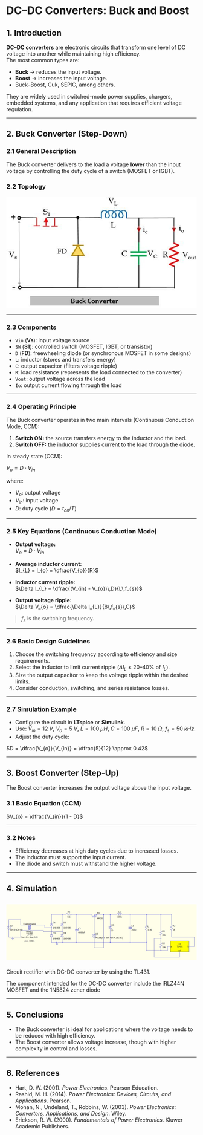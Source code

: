 # DC–DC Converters: Buck and Boost

## 1. Introduction

**DC–DC converters** are electronic circuits that transform one level of DC voltage into another while maintaining high efficiency.  
The most common types are:

- **Buck** → reduces the input voltage.  
- **Boost** → increases the input voltage.  
- Buck–Boost, Cuk, SEPIC, among others.

They are widely used in switched-mode power supplies, chargers, embedded systems, and any application that requires efficient voltage regulation.

---

## 2. Buck Converter (Step-Down)

### 2.1 General Description
The Buck converter delivers to the load a voltage **lower** than the input voltage by controlling the duty cycle of a switch (MOSFET or IGBT).

### 2.2 Topology

![alt text](Image/image.png)

---

### 2.3 Components

- `Vin` (**Vs**): input voltage source  
- `SW` (**S1**): controlled switch (MOSFET, IGBT, or transistor)  
- `D` (**FD**): freewheeling diode (or synchronous MOSFET in some designs)  
- `L`: inductor (stores and transfers energy)  
- `C`: output capacitor (filters voltage ripple)  
- `R`: load resistance (represents the load connected to the converter)  
- `Vout`: output voltage across the load  
- `Io`: output current flowing through the load

---

### 2.4 Operating Principle

The Buck converter operates in two main intervals (Continuous Conduction Mode, CCM):

1. **Switch ON:** the source transfers energy to the inductor and the load.  
2. **Switch OFF:** the inductor supplies current to the load through the diode.

In steady state (CCM):

$V_{o} = D \cdot V_{in}$

where:

- $V_{o}$: output voltage  
- $V_{in}$: input voltage  
- $D$: duty cycle ($D = t_{on} / T$)

---

### 2.5 Key Equations (Continuous Conduction Mode)

- **Output voltage:**  
  $V_{o} = D \cdot V_{in}$

- **Average inductor current:**  
  $I_{L} = I_{o} = \dfrac{V_{o}}{R}$

- **Inductor current ripple:**  
  $\Delta I_{L} = \dfrac{(V_{in} - V_{o})\,D}{L\,f_{s}}$

- **Output voltage ripple:**  
  $\Delta V_{o} = \dfrac{\Delta I_{L}}{8\,f_{s}\,C}$

> $f_{s}$ is the switching frequency.

---

### 2.6 Basic Design Guidelines

1. Choose the switching frequency according to efficiency and size requirements.  
2. Select the inductor to limit current ripple ($\Delta I_{L}$ ≤ 20–40% of $I_{L}$).  
3. Size the output capacitor to keep the voltage ripple within the desired limits.  
4. Consider conduction, switching, and series resistance losses.

---

### 2.7 Simulation Example

- Configure the circuit in **LTspice** or **Simulink**.  
- Use: $V_{in} = 12\;V$, $V_{o} = 5\;V$, $L = 100\;\mu H$, $C = 100\;\mu F$, $R = 10\;\Omega$, $f_{s} = 50\;kHz$.  
- Adjust the duty cycle:

$D = \dfrac{V_{o}}{V_{in}} = \dfrac{5}{12} \approx 0.42$

---

## 3. Boost Converter (Step-Up)

The Boost converter increases the output voltage above the input voltage.

### 3.1 Basic Equation (CCM)

$V_{o} = \dfrac{V_{in}}{1 - D}$

---

### 3.2 Notes

- Efficiency decreases at high duty cycles due to increased losses.  
- The inductor must support the input current.  
- The diode and switch must withstand the higher voltage.

---

## 4. Simulation

![DC-DC Convertes](Image/1.jpg)
---

Circuit rectifier with DC-DC converter by using the TL431. 

The component intended for the DC-DC converter include the IRLZ44N MOSFET and the 1N5824 zener diode


---
## 5. Conclusions

- The Buck converter is ideal for applications where the voltage needs to be reduced with high efficiency.  
- The Boost converter allows voltage increase, though with higher complexity in control and losses.

---

## 6. References

- Hart, D. W. (2001). *Power Electronics*. Pearson Education.  
- Rashid, M. H. (2014). *Power Electronics: Devices, Circuits, and Applications*. Pearson.  
- Mohan, N., Undeland, T., Robbins, W. (2003). *Power Electronics: Converters, Applications, and Design*. Wiley.  
- Erickson, R. W. (2000). *Fundamentals of Power Electronics*. Kluwer Academic Publishers.
